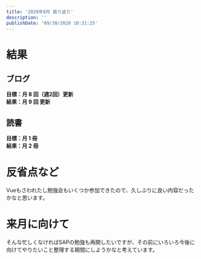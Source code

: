 ```yaml
---
title: '2020年9月 振り返り'
description: ''
publishDate: '09/30/2020 10:31:25'
---
```


<h1>結果</h1>

<h2>ブログ</h2>

<p><strong>目標：月 8 回（週2回）更新</strong><br />
<strong>結果：月 9 回 更新</strong></p>

<h2>読書</h2>

<p><strong>目標：月 1 冊</strong><br />
<strong>結果：月 2 冊</strong></p>

<h1>反省点など</h1>

<p>Vueもさわれたし勉強会もいくつか参加できたので、久しぶりに良い内容だったかなと思います。</p>

<h1>来月に向けて</h1>

<p>そんな忙しくなければSAPの勉強も再開したいですが、その前にいろいろ今後に向けてやりたいこと整理する期間にしようかなと考えています。</p>
